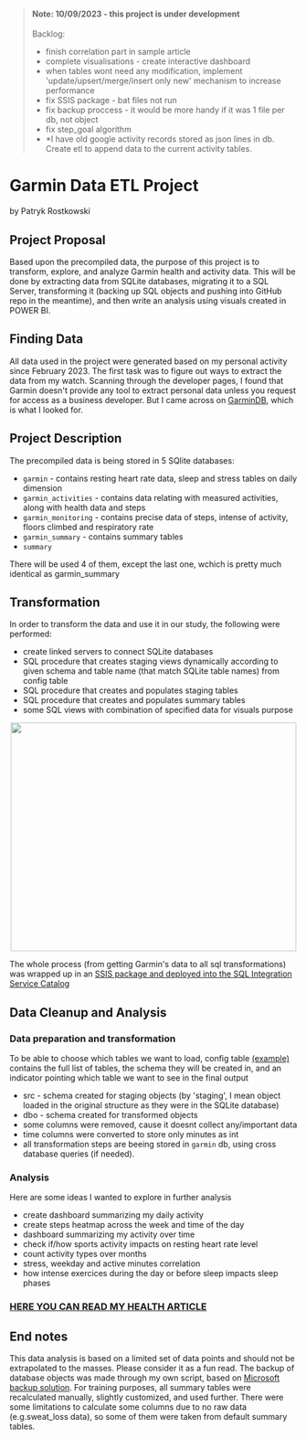 > #### Note: 10/09/2023 - this project is under development
> Backlog:
> - finish correlation part in sample article
> - complete visualisations - create interactive dashboard
> - when tables wont need any modification, implement 'update/upsert/merge/insert only new' mechanism to increase performance
> - fix SSIS package - bat files not run
> - fix backup proccess - it would be more handy if it was 1 file per db, not object
> - fix step_goal algorithm
> - *I have old google activity records stored as json lines in db. Create etl to append data to the current activity tables.


# Garmin Data ETL Project 
by Patryk Rostkowski

## Project Proposal
Based upon the precompiled data, the purpose of this project is to transform, explore, and analyze Garmin health and activity data. This will be done by extracting data from SQLite databases, migrating it to a SQL Server, transforming it (backing up SQL objects and pushing into GitHub repo in the meantime), and then write an analysis using visuals created in POWER BI.
## Finding Data
All data used in the project were generated based on my personal activity since February 2023. The first task was to figure out ways to extract the data from my watch. Scanning through the developer pages, I found that Garmin doesn't provide any tool to extract personal data unless you request for access as a business developer. But I came across on [GarminDB](https://github.com/tcgoetz/GarminDB), which is what I looked for.  

## Project Description
The precompiled data is being stored in 5 SQlite databases:
- `garmin`             - contains resting heart rate data, sleep and stress tables on daily dimension
- `garmin_activities`   - contains data relating with measured activities, along with health data and steps
- `garmin_monitoring`   - contains precise data of steps, intense of activity, floors climbed and respiratory rate
- `garmin_summary`      - contains summary tables
- `summary`
  
There will be used 4 of them, except the last one, wchich is pretty much identical as garmin_summary
## Transformation
In order to transform the data and use it in our study, the following were performed:
- create linked servers to connect SQLite databases
- SQL procedure that creates staging views dynamically according to given schema and table name (that match SQLite table names) from config table
- SQL procedure that creates and populates staging tables
- SQL procedure that creates and populates summary tables
- some SQL views with combination of specified data for visuals purpose

<p align="center">
  <img width="500" height="400" src="https://github.com/patrykrostkowski/Garmin_Data_ETL_Project/blob/main/0.Raw_images/etl_flow_diagram.png">
</p>


The whole process (from getting Garmin's data to all sql transformations) was wrapped up in an [SSIS package and deployed into the SQL Integration Service Catalog](https://github.com/patrykrostkowski/Garmin_Data_ETL_Project/blob/main/X_raw_files/SSIS_package.png)

## Data Cleanup and Analysis
### Data preparation and transformation 
To be able to choose which tables we want to load, config table [(example)](https://github.com/patrykrostkowski/Garmin_Data_ETL_Project/blob/main/X_raw_files/config_table.png) contains the full list of tables, the schema they will be created in, and an indicator pointing which table we want to see in the final output
- src - schema created for staging objects (by 'staging', I mean object loaded in the original structure as they were in the SQLite database)
- dbo - schema created for transformed objects
- some columns were removed, cause it doesnt collect any/important data
- time columns were converted to store only minutes as int
- all transformation steps are beeing stored in `garmin` db, using cross database queries (if needed).

### Analysis
Here are some ideas I wanted to explore in further analysis
- create dashboard summarizing my daily activity
- create steps heatmap across the week and time of the day
- dashboard summarizing my activity over time
- check if/how sports activity impacts on resting heart rate level
- count activity types over months
- stress, weekday and active minutes correlation
- how intense exercices during the day or before sleep impacts sleep phases
  
### [HERE YOU CAN READ MY HEALTH ARTICLE](https://github.com/patrykrostkowski/Garmin_Data_ETL_Project/blob/main/4.Sample_analysis/Analysis.md)

## End notes
This data analysis is based on a limited set of data points and should not be extrapolated to the masses. Please consider it as a fun read.
The backup of database objects was made through my own script, based on [Microsoft backup solution](https://github.com/microsoft/mssql-scripter).
For training purposes, all summary tables were recalculated manually, slightly customized, and used further. 
There were some limitations to calculate some columns due to no raw data (e.g.sweat_loss data), so some of them were taken from default summary tables.

